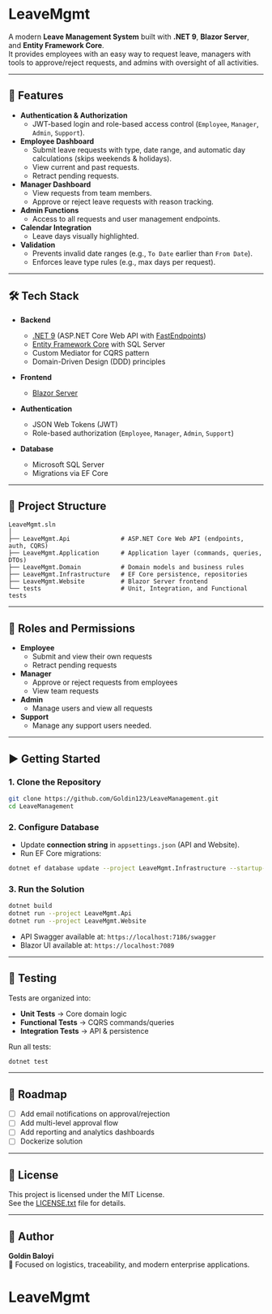 # LeaveMgmt

A modern **Leave Management System** built with **.NET 9**, **Blazor Server**, and **Entity Framework Core**.  
It provides employees with an easy way to request leave, managers with tools to approve/reject requests, and admins with oversight of all activities.

---

## 🚀 Features

- **Authentication & Authorization**
  - JWT-based login and role-based access control (`Employee`, `Manager`, `Admin`, `Support`).
- **Employee Dashboard**
  - Submit leave requests with type, date range, and automatic day calculations (skips weekends & holidays).
  - View current and past requests.
  - Retract pending requests.
- **Manager Dashboard**
  - View requests from team members.
  - Approve or reject leave requests with reason tracking.
- **Admin Functions**
  - Access to all requests and user management endpoints.
- **Calendar Integration**
  - Leave days visually highlighted.
- **Validation**
  - Prevents invalid date ranges (e.g., `To Date` earlier than `From Date`).
  - Enforces leave type rules (e.g., max days per request).

---

## 🛠️ Tech Stack

- **Backend**
  - [.NET 9](https://dotnet.microsoft.com/) (ASP.NET Core Web API with [FastEndpoints](https://fast-endpoints.com/))
  - [Entity Framework Core](https://learn.microsoft.com/en-us/ef/) with SQL Server
  - Custom Mediator for CQRS pattern
  - Domain-Driven Design (DDD) principles

- **Frontend**
  - [Blazor Server](https://dotnet.microsoft.com/apps/aspnet/web-apps/blazor)
 
- **Authentication**
  - JSON Web Tokens (JWT)
  - Role-based authorization (`Employee`, `Manager`, `Admin`, `Support`)

- **Database**
  - Microsoft SQL Server
  - Migrations via EF Core

---

## 📂 Project Structure

```
LeaveMgmt.sln
│
├── LeaveMgmt.Api              # ASP.NET Core Web API (endpoints, auth, CQRS)
├── LeaveMgmt.Application      # Application layer (commands, queries, DTOs)
├── LeaveMgmt.Domain           # Domain models and business rules
├── LeaveMgmt.Infrastructure   # EF Core persistence, repositories
├── LeaveMgmt.Website          # Blazor Server frontend
└── tests                      # Unit, Integration, and Functional tests
```

---

## 🔑 Roles and Permissions

- **Employee**
  - Submit and view their own requests
  - Retract pending requests
- **Manager**
  - Approve or reject requests from employees
  - View team requests
- **Admin**
  - Manage users and view all requests
- **Support**
  - Manage any support users needed. 

---

## ▶️ Getting Started

### 1. Clone the Repository

```bash
git clone https://github.com/Goldin123/LeaveManagement.git
cd LeaveManagement
```

### 2. Configure Database

- Update **connection string** in `appsettings.json` (API and Website).
- Run EF Core migrations:

```bash
dotnet ef database update --project LeaveMgmt.Infrastructure --startup-project LeaveMgmt.Api
```

### 3. Run the Solution

```bash
dotnet build
dotnet run --project LeaveMgmt.Api
dotnet run --project LeaveMgmt.Website
```

- API Swagger available at: `https://localhost:7186/swagger`
- Blazor UI available at: `https://localhost:7089`

---

## 🧪 Testing

Tests are organized into:

- **Unit Tests** → Core domain logic
- **Functional Tests** → CQRS commands/queries
- **Integration Tests** → API & persistence

Run all tests:

```bash
dotnet test
```

---

## 📌 Roadmap

- [ ] Add email notifications on approval/rejection
- [ ] Add multi-level approval flow
- [ ] Add reporting and analytics dashboards
- [ ] Dockerize solution

---

## 📄 License

This project is licensed under the MIT License.  
See the [LICENSE.txt](LICENSE.txt) file for details.

---

## 👤 Author

**Goldin Baloyi**   
🚀 Focused on logistics, traceability, and modern enterprise applications.
# LeaveMgmt
